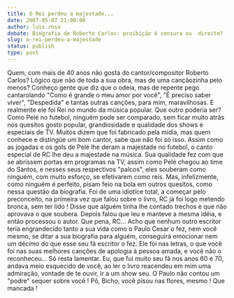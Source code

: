 ```yaml
---
title: O Rei perdeu a majestade...
date: 2007-05-07 21:00:00
author: luis.rosa
debate: Biografia de Roberto Carlos: proibição é censura ou  direito?
slug: o-rei-perdeu-a-majestade
status: publish 
type: post
---
```


Quem, com mais de 40 anos não gosta do cantor/compositor Roberto Carlos? Lógico que não de toda a sua obra, mas de uma cançãozinha pelo menos? Conheço gente que diz que o odeia, mas de repente pego cantarolando "Como é grande o meu amor por você", "É preciso saber viver", "Despedida" e tantas outras canções, para mim, maravilhosas. E realmente ele foi Rei no mundo da música popular. Que outro poderia ser? Como Pelé no futebol, ninguém pode ser comparado, sem ficar muito atrás nos quesitos gosto popular, grandiosidade e qualidade dos shows e especiais de TV. Muitos dizem que foi fabricado pela mídia, mas quem conhece e distingüe um bom cantor, sabe que não foi só isso. Assim como as jogadas e os gols de Pelé lhe deram a majestade no futebol, o canto especial de RC lhe deu a majestade na música. Sua qualidade fez com que se abrissem portas em programas na TV, assim como Pelé chegou ao time do Santos, e nesses seus respectivos "palcos", eles souberam como ninguém, com muito esforço, se efetivarem como reis. Mas, infelizmente, como ninguém é perfeito, pisam feio na bola em outros quesitos, como nessa questão da biografia. Foi de uma idiotice total, a começar pelo preconceito, na primeira vez que falou sobre o livro, RC já foi logo metendo bronca, sem ter lido ! Disse que alguém tinha lhe contado trechos e que não aprovava o que soubera. Depois falou que leu e manteve a mesma idéia, e então processou o autor. Que pena, RC... Acho que nenhum outro escritor teria engrandecido tanto a sua vida como o Paulo Cesar o fez, nem você mesmo, se ditar a sua biografia para alguém, conseguirá emocionar nem um décimo do que esse seu fã escritor o fez. Ele foi nas letras, o que você foi nas suas melhores canções de apologia à pessoa amada, e você não o reconheceu... Só resta lamentar. Eu, que fui muito seu fã nos anos 60 e 70, andava meio esquecido de você, ao ler o livro reacendeu em mim uma admiração, vontade de te ouvir, ir a um show seu. O Paulo não contou um "podre" sequer sobre você ! Pô, Bicho, você pisou nas flores, mesmo ! Que mancada !
